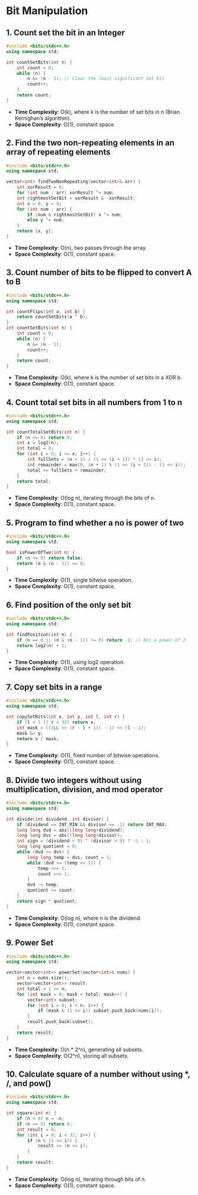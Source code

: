 # Bit Manipulation

## 1. Count set the bit in an Integer
```cpp
#include <bits/stdc++.h>
using namespace std;

int countSetBits(int n) {
    int count = 0;
    while (n) {
        n &= (n - 1); // Clear the least significant set bit
        count++;
    }
    return count;
}
```
- **Time Complexity**: O(k), where k is the number of set bits in n (Brian Kernighan’s algorithm).
- **Space Complexity**: O(1), constant space.

## 2. Find the two non-repeating elements in an array of repeating elements
```cpp
#include <bits/stdc++.h>
using namespace std;

vector<int> findTwoNonRepeating(vector<int>& arr) {
    int xorResult = 0;
    for (int num : arr) xorResult ^= num;
    int rightmostSetBit = xorResult & -xorResult;
    int x = 0, y = 0;
    for (int num : arr) {
        if (num & rightmostSetBit) x ^= num;
        else y ^= num;
    }
    return {x, y};
}
```
- **Time Complexity**: O(n), two passes through the array.
- **Space Complexity**: O(1), constant space.

## 3. Count number of bits to be flipped to convert A to B
```cpp
#include <bits/stdc++.h>
using namespace std;

int countFlips(int a, int b) {
    return countSetBits(a ^ b);
}
int countSetBits(int n) {
    int count = 0;
    while (n) {
        n &= (n - 1);
        count++;
    }
    return count;
}
```
- **Time Complexity**: O(k), where k is the number of set bits in a XOR b.
- **Space Complexity**: O(1), constant space.

## 4. Count total set bits in all numbers from 1 to n
```cpp
#include <bits/stdc++.h>
using namespace std;

int countTotalSetBits(int n) {
    if (n <= 0) return 0;
    int x = log2(n);
    int total = 0;
    for (int i = 0; i <= x; i++) {
        int fullSets = (n + 1) / (1 << (i + 1)) * (1 << i);
        int remainder = max(0, (n + 1) % (1 << (i + 1)) - (1 << i));
        total += fullSets + remainder;
    }
    return total;
}
```
- **Time Complexity**: O(log n), iterating through the bits of n.
- **Space Complexity**: O(1), constant space.

## 5. Program to find whether a no is power of two
```cpp
#include <bits/stdc++.h>
using namespace std;

bool isPowerOfTwo(int n) {
    if (n <= 0) return false;
    return (n & (n - 1)) == 0;
}
```
- **Time Complexity**: O(1), single bitwise operation.
- **Space Complexity**: O(1), constant space.

## 6. Find position of the only set bit
```cpp
#include <bits/stdc++.h>
using namespace std;

int findPosition(int n) {
    if (n == 0 || (n & (n - 1)) != 0) return -1; // Not a power of 2
    return log2(n) + 1;
}
```
- **Time Complexity**: O(1), using log2 operation.
- **Space Complexity**: O(1), constant space.

## 7. Copy set bits in a range
```cpp
#include <bits/stdc++.h>
using namespace std;

int copySetBits(int x, int y, int l, int r) {
    if (l < 1 || r > 32) return x;
    int mask = ((1LL << (r - l + 1)) - 1) << (l - 1);
    mask &= y;
    return x | mask;
}
```
- **Time Complexity**: O(1), fixed number of bitwise operations.
- **Space Complexity**: O(1), constant space.

## 8. Divide two integers without using multiplication, division, and mod operator
```cpp
#include <bits/stdc++.h>
using namespace std;

int divide(int dividend, int divisor) {
    if (dividend == INT_MIN && divisor == -1) return INT_MAX;
    long long dvd = abs((long long)dividend);
    long long dvs = abs((long long)divisor);
    int sign = (dividend < 0) ^ (divisor < 0) ? -1 : 1;
    long long quotient = 0;
    while (dvd >= dvs) {
        long long temp = dvs, count = 1;
        while (dvd >= (temp << 1)) {
            temp <<= 1;
            count <<= 1;
        }
        dvd -= temp;
        quotient += count;
    }
    return sign * quotient;
}
```
- **Time Complexity**: O(log n), where n is the dividend.
- **Space Complexity**: O(1), constant space.

## 9. Power Set
```cpp
#include <bits/stdc++.h>
using namespace std;

vector<vector<int>> powerSet(vector<int>& nums) {
    int n = nums.size();
    vector<vector<int>> result;
    int total = 1 << n;
    for (int mask = 0; mask < total; mask++) {
        vector<int> subset;
        for (int i = 0; i < n; i++) {
            if (mask & (1 << i)) subset.push_back(nums[i]);
        }
        result.push_back(subset);
    }
    return result;
}
```
- **Time Complexity**: O(n * 2^n), generating all subsets.
- **Space Complexity**: O(2^n), storing all subsets.

## 10. Calculate square of a number without using *, /, and pow()
```cpp
#include <bits/stdc++.h>
using namespace std;

int square(int n) {
    if (n < 0) n = -n;
    if (n == 0) return 0;
    int result = 0;
    for (int i = 0; i < 32; i++) {
        if (n & (1 << i)) {
            result += (n << i);
        }
    }
    return result;
}
```
- **Time Complexity**: O(log n), iterating through bits of n.
- **Space Complexity**: O(1), constant space.